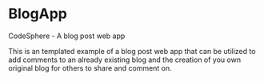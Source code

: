 # BlogApp
CodeSphere - A blog post web app

This is an templated example of a blog post web app that can be utilized to add comments to an already existing blog and the creation of you own original blog for others to share and comment on.
